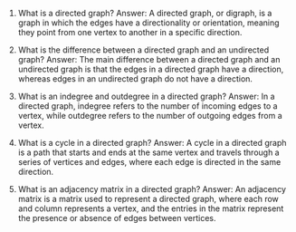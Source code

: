 1. What is a directed graph?
Answer: A directed graph, or digraph, is a graph in which the edges have a directionality or orientation, meaning they point from one vertex to another in a specific direction.

2. What is the difference between a directed graph and an undirected graph?
Answer: The main difference between a directed graph and an undirected graph is that the edges in a directed graph have a direction, whereas edges in an undirected graph do not have a direction.

3. What is an indegree and outdegree in a directed graph?
Answer: In a directed graph, indegree refers to the number of incoming edges to a vertex, while outdegree refers to the number of outgoing edges from a vertex.

4. What is a cycle in a directed graph?
Answer: A cycle in a directed graph is a path that starts and ends at the same vertex and travels through a series of vertices and edges, where each edge is directed in the same direction.

5. What is an adjacency matrix in a directed graph?
Answer: An adjacency matrix is a matrix used to represent a directed graph, where each row and column represents a vertex, and the entries in the matrix represent the presence or absence of edges between vertices.
